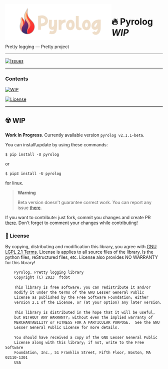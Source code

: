 
<img align="left" width="340px" src="https://github.com/ftdot/pyrolog/blob/master/banner.png?raw=true" />
<h1><strong>🔥 Pyrolog</strong> <i>WIP</i></h1>
<p>Pretty logging — Pretty project</p>

---

[![Issues](https://img.shields.io/github/issues/ftdot/pyrolog?style=for-the-badge)](https://github.com/ftdot/pyrolog/issues)

---

### Contents

[![WIP](https://img.shields.io/badge/%23-Work_In_Progress-orange?style=for-the-badge)](#%EF%B8%8F-wip)

[![License](https://img.shields.io/badge/%23-License-blue?style=for-the-badge)](#-license)

---

## ☢️ WIP

**Work In Progress**. Currently available version `pyrolog v2.1.1-beta`.

You can install\update by using these commands:

```shell
$ pip install -U pyrolog
```

or 

```shell
$ pip3 install -U pyrolog
```

for linux.

> **Warning**
> 
> Beta version doesn't guarantee correct work.
> You can report any issue [there](https://github.com/ftdot/pyrolog/issues).

If you want to contribute: just fork, commit you changes and create PR [there](https://github.com/ftdot/pyrolog/pulls).
Don't forget to comment your changes while contributing!

### 📃 License

By copying, distributing and modification this library, you agree with
[GNU LGPL 2.1 Terms](https://www.gnu.org/licenses/old-licenses/lgpl-2.1.html).
License is applies to all source files of the library.
Is the python files, reStructured files, etc.
License also provides NO WARRANTY for this library!

```
    Pyrolog. Pretty logging library
    Copyright (C) 2023  ftdot

    This library is free software; you can redistribute it and/or
    modify it under the terms of the GNU Lesser General Public
    License as published by the Free Software Foundation; either
    version 2.1 of the License, or (at your option) any later version.

    This library is distributed in the hope that it will be useful,
    but WITHOUT ANY WARRANTY; without even the implied warranty of
    MERCHANTABILITY or FITNESS FOR A PARTICULAR PURPOSE.  See the GNU
    Lesser General Public License for more details.

    You should have received a copy of the GNU Lesser General Public
    License along with this library; if not, write to the Free Software
    Foundation, Inc., 51 Franklin Street, Fifth Floor, Boston, MA  02110-1301
    USA
```

